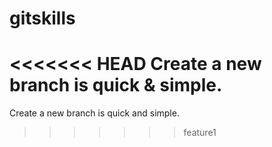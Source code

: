 # gitskills
<<<<<<< HEAD
Create a new branch is quick & simple.
=======
Create a new branch is quick and simple.
>>>>>>> feature1
